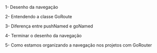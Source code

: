 1- Desenho da navegação

2- Entendendo a classe GoRoute

3- Diferença entre pushNamed e goNamed

4- Terminar o desenho da navegação

5- Como estamos organizando a navegação nos projetos com GoRouter

